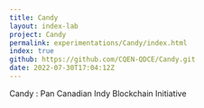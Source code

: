 ```yaml
---
title: Candy
layout: index-lab
project: Candy
permalink: experimentations/Candy/index.html
index: true
github: https://github.com/CQEN-QDCE/Candy.git
date: 2022-07-30T17:04:12Z
---
```

Candy : Pan Canadian Indy Blockchain Initiative